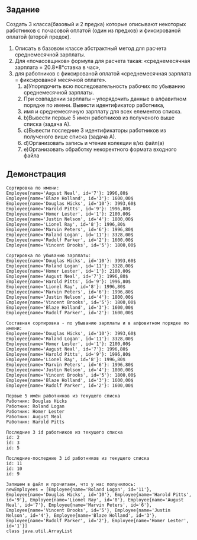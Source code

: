 ## Задание

Создать 3 класса(базовый и 2 предка) которые описывают некоторых работников с
почасовой оплатой (один из предков) и фиксированой оплатой (второй предок).
1. Описать в базовом классе абстрактный метод для расчета среднемесячной
зарплаты.
2. Для «почасовщиков» формула для расчета такая: «среднемесячная зарплата =
20.8\*8\*ставка в час»,
3. для работников с фиксированой оплатой «среднемесячная зарплата =
фиксированой месячной оплате».
    1. a)Упорядочить всю последовательность рабочих по убыванию
среднемесячной зарплаты.
    2. При совпадении зарплаты – упорядочить данные в алфавитном порядке по
имени. Вывести идентификатор работника,
    3. имя и среднемесячную зарплату для всех елементов списка.
    4. b)Вывести первые 5 имен работников из полученого выше списка
(задача А).
    5. c)Вывести последние 3 идентификаторы работников из полученого више
списка (задача А).  
    6. d)Организовать запись и чтение колекции в/из файл(а)
    7. e)Организовать обработку некоректного формата входного файла


## Демонстрация

```
Сортировка по имени:
Employee{name='August Neal', id='7'}: 1996,80$
Employee{name='Blaze Holland', id='3'}: 1600,00$
Employee{name='Douglas Hicks', id='10'}: 3993,60$
Employee{name='Harold Pitts', id='9'}: 1996,80$
Employee{name='Homer Lester', id='1'}: 2100,00$
Employee{name='Justin Nelson', id='4'}: 1800,00$
Employee{name='Lionel Ray', id='8'}: 1996,80$
Employee{name='Marvin Peters', id='6'}: 1996,80$
Employee{name='Roland Logan', id='11'}: 3328,00$
Employee{name='Rudolf Parker', id='2'}: 1600,00$
Employee{name='Vincent Brooks', id='5'}: 1800,00$

Сортировка по убыванию зарплаты:
Employee{name='Douglas Hicks', id='10'}: 3993,60$
Employee{name='Roland Logan', id='11'}: 3328,00$
Employee{name='Homer Lester', id='1'}: 2100,00$
Employee{name='August Neal', id='7'}: 1996,80$
Employee{name='Harold Pitts', id='9'}: 1996,80$
Employee{name='Lionel Ray', id='8'}: 1996,80$
Employee{name='Marvin Peters', id='6'}: 1996,80$
Employee{name='Justin Nelson', id='4'}: 1800,00$
Employee{name='Vincent Brooks', id='5'}: 1800,00$
Employee{name='Blaze Holland', id='3'}: 1600,00$
Employee{name='Rudolf Parker', id='2'}: 1600,00$

Составная сортировка - по убыванию зарплаты и в алфовитном порядке по имени:
Employee{name='Douglas Hicks', id='10'}: 3993,60$
Employee{name='Roland Logan', id='11'}: 3328,00$
Employee{name='Homer Lester', id='1'}: 2100,00$
Employee{name='August Neal', id='7'}: 1996,80$
Employee{name='Harold Pitts', id='9'}: 1996,80$
Employee{name='Lionel Ray', id='8'}: 1996,80$
Employee{name='Marvin Peters', id='6'}: 1996,80$
Employee{name='Justin Nelson', id='4'}: 1800,00$
Employee{name='Vincent Brooks', id='5'}: 1800,00$
Employee{name='Blaze Holland', id='3'}: 1600,00$
Employee{name='Rudolf Parker', id='2'}: 1600,00$

Первые 5 имён работников из текущего списка
Работник: Douglas Hicks
Работник: Roland Logan
Работник: Homer Lester
Работник: August Neal
Работник: Harold Pitts

Последние 3 id работников из текущего списка
id: 2
id: 3
id: 5

Последние-последние 3 id работников из текущего списка
id: 11
id: 10
id: 9

Запишем в файл и прочитаем, что у нас получилось:
newEmployees = [Employee{name='Roland Logan', id='11'}, Employee{name='Douglas Hicks', id='10'}, Employee{name='Harold Pitts', id='9'}, Employee{name='Lionel Ray', id='8'}, Employee{name='August Neal', id='7'}, Employee{name='Marvin Peters', id='6'}, Employee{name='Vincent Brooks', id='5'}, Employee{name='Justin Nelson', id='4'}, Employee{name='Blaze Holland', id='3'}, Employee{name='Rudolf Parker', id='2'}, Employee{name='Homer Lester', id='1'}]
class java.util.ArrayList
```
